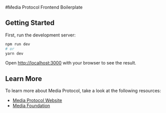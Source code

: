 #Media Protocol Frontend Boilerplate

## Getting Started

First, run the development server:

```bash
npm run dev
# or
yarn dev
```

Open [http://localhost:3000](http://localhost:3000) with your browser to see the result.


## Learn More

To learn more about Media Protocol, take a look at the following resources:

- [Media Protocol Website](https://www.mediaprotocol.net/)
- [Media Foundation](https://www.x.com/Media_FDN)